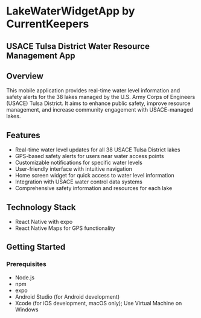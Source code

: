 # LakeWaterWidgetApp by CurrentKeepers
## USACE Tulsa District Water Resource Management App

## Overview
This mobile application provides real-time water level information and safety alerts for the 38 lakes managed by the U.S. Army Corps of Engineers (USACE) Tulsa District. It aims to enhance public safety, improve resource management, and increase community engagement with USACE-managed lakes.

## Features
- Real-time water level updates for all 38 USACE Tulsa District lakes
- GPS-based safety alerts for users near water access points
- Customizable notifications for specific water levels
- User-friendly interface with intuitive navigation
- Home screen widget for quick access to water level information
- Integration with USACE water control data systems
- Comprehensive safety information and resources for each lake

## Technology Stack
- React Native with expo
- React Native Maps for GPS functionality

## Getting Started

### Prerequisites
- Node.js 
- npm
- expo
- Android Studio (for Android development)
- Xcode (for iOS development, macOS only); Use Virtual Machine on Windows

